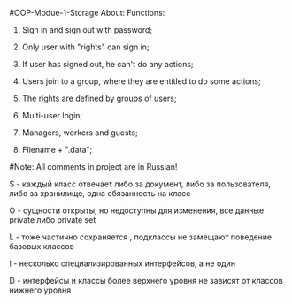 #OOP-Modue-1-Storage
About:
Functions:

1) Sign in and sign out with password;

2) Only user with "rights" can sign in;

3) If user has signed out, he can't do any actions;

4) Users join to a group, where they are entitled to do some actions;

5) The rights are defined by groups of users;

6) Multi-user login;

7) Managers, workers and guests;

8) Filename + ".data";

#Note:
All comments in project are in Russian!

S - каждый класс отвечает либо за документ, либо за пользователя, либо за хранилище, одна обязанность на класс

O - сущности открыты, но недоступны для изменения, все данные private либо private set

L - тоже частично сохраняется , подклассы не замещают поведение базовых классов

I -  несколько специализированных интерфейсов, а не один

D - интерфейсы и классы более верхнего уровня не зависят от классов нижнего уровня
